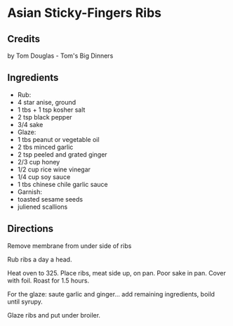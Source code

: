 # Asian Sticky-Fingers Ribs 

<!-- BEGIN content -->

## Credits

by Tom Douglas - Tom's Big Dinners

## Ingredients

- Rub:
- 4 star anise, ground
- 1 tbs + 1 tsp kosher salt
- 2 tsp black pepper
- 3/4 sake
- Glaze:
- 1 tbs peanut or vegetable oil
- 2 tbs minced garlic
- 2 tsp peeled and grated ginger
- 2/3 cup honey
- 1/2 cup rice wine vinegar
- 1/4 cup soy sauce
- 1 tbs chinese chile garlic sauce
- Garnish: 
- toasted sesame seeds
- juliened scallions

## Directions

Remove membrane from under side of ribs  
  
 Rub ribs a day a head.  
  
 Heat oven to 325. Place ribs, meat side up, on pan. Poor sake in pan. Cover with foil. Roast for 1.5 hours.   
  
 For the glaze: saute garlic and ginger... add remaining ingredients, boild until syrupy.  
  
 Glaze ribs and put under broiler.

<!-- Saved in parser cache with key mudabon_recipe:pcache:idhash:1566-0!1!0!0!!en!2 and timestamp 20071117175738 --><!-- END content -->

